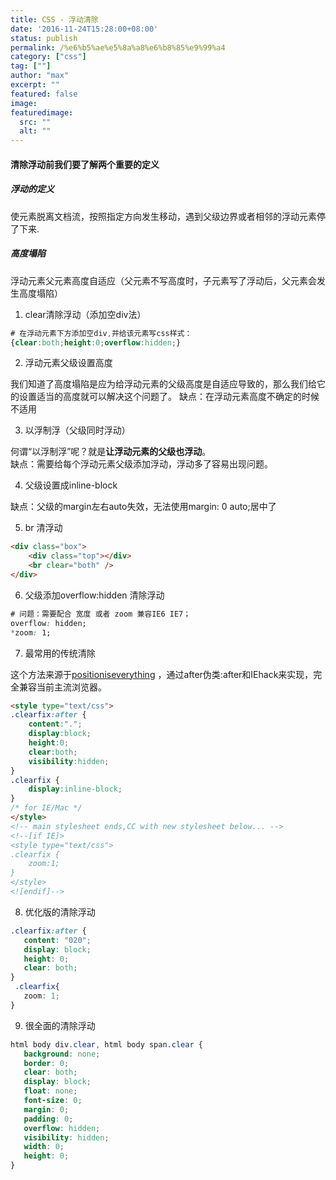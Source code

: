 ```yaml
---
title: CSS - 浮动清除
date: '2016-11-24T15:28:00+08:00'
status: publish
permalink: /%e6%b5%ae%e5%8a%a8%e6%b8%85%e9%99%a4
category: ["css"] 
tag: [""]
author: "max"
excerpt: ""
featured: false
image: 
featuredimage:
  src: ""
  alt: ""
---
```

#### 清除浮动前我们要了解两个重要的定义

##### 浮动的定义
使元素脱离文档流，按照指定方向发生移动，遇到父级边界或者相邻的浮动元素停了下来.
##### 高度塌陷
浮动元素父元素高度自适应（父元素不写高度时，子元素写了浮动后，父元素会发生高度塌陷）


1. clear清除浮动（添加空div法）

```css
# 在浮动元素下方添加空div,并给该元素写css样式：
{clear:both;height:0;overflow:hidden;}
```


2. 浮动元素父级设置高度

我们知道了高度塌陷是应为给浮动元素的父级高度是自适应导致的，那么我们给它的设置适当的高度就可以解决这个问题了。
缺点：在浮动元素高度不确定的时候不适用



3. 以浮制浮（父级同时浮动）

何谓“以浮制浮”呢？就是**让浮动元素的父级也浮动**。<br>
缺点：需要给每个浮动元素父级添加浮动，浮动多了容易出现问题。



4. 父级设置成inline-block

缺点：父级的margin左右auto失效，无法使用margin: 0 auto;居中了



5. br 清浮动

```html
<div class="box">
    <div class="top"></div>
    <br clear="both" />
</div>
```


6. 父级添加overflow:hidden 清除浮动

```css
# 问题：需要配合 宽度 或者 zoom 兼容IE6 IE7；
overflow: hidden;
*zoom: 1;
```

7. 最常用的传统清除

这个方法来源于[positioniseverything](http://www.positioniseverything.net/easyclearing.html) ，通过after伪类:after和IEhack来实现，完全兼容当前主流浏览器。

```html
<style type="text/css">
.clearfix:after {
	content:".";
	display:block;
	height:0;
	clear:both;
	visibility:hidden;
}
.clearfix {
	display:inline-block;
}
/* for IE/Mac */
</style>
<!-- main stylesheet ends,CC with new stylesheet below... -->
<!--[if IE]>
<style type="text/css">
.clearfix {
	zoom:1;
}
</style>
<![endif]-->
```


8. 优化版的清除浮动

```css
.clearfix:after {
   content: "020";
   display: block;
   height: 0;
   clear: both;
}
 .clearfix{
   zoom: 1;
}
```


9. 很全面的清除浮动

```css
html body div.clear, html body span.clear {
   background: none;
   border: 0;
   clear: both;
   display: block;
   float: none;
   font-size: 0;
   margin: 0;
   padding: 0;
   overflow: hidden;
   visibility: hidden;
   width: 0;
   height: 0;
}
```
